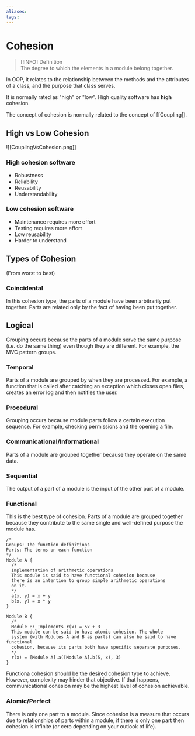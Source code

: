 ```yaml
---
aliases: 
tags: 
---
```

# Cohesion

> [!INFO] Definition  
>  The degree to which the elements in a module belong together.

In OOP, it relates to the relationship between the methods and the attributes of a class, and the purpose that class serves.

It is normally rated as "high" or "low". High quality software has **high** cohesion.

The concept of cohesion is normally related to the concept of [[Coupling]]. 

## High vs Low Cohesion

![[CouplingVsCohesion.png]]

### High cohesion software

- Robustness
- Reliability
- Reusability
- Understandability

### Low cohesion software

- Maintenance requires more effort
- Testing requires more effort
- Low reusability
- Harder to understand

## Types of Cohesion
(From worst to best)

### Coincidental
In this cohesion type, the parts of a module have been arbitrarily put together. Parts are related only by the fact of having been put together.

## Logical
Grouping occurs because the parts of a module serve the same purpose (i.e. do the same thing) even though they are different. For example, the MVC pattern groups.

### Temporal
Parts of a module are grouped by when they are processed. For example, a function that is called after catching an exception which closes open files, creates an error log and then notifies the user.

### Procedural
Grouping occurs because module parts follow a certain execution sequence. For example, checking permissions and the opening a file.

### Communicational/Informational
Parts of a module are grouped together because they operate on the same data.

### Sequential
The output of a part of a module is the input of the other part of a module.

### Functional
This is the best type of cohesion. Parts of a module are grouped together because they contribute to the same single and well-defined purpose the module has.

```
/*
Groups: The function definitions
Parts: The terms on each function
*/
Module A {
  /*
  Implementation of arithmetic operations
  This module is said to have functional cohesion because 
  there is an intention to group simple arithmetic operations
  on it. 
  */
  a(x, y) = x + y
  b(x, y) = x * y
}

Module B {
  /*
  Module B: Implements r(x) = 5x + 3
  This module can be said to have atomic cohesion. The whole
  system (with Modules A and B as parts) can also be said to have functional
  cohesion, because its parts both have specific separate purposes. 
  */
  r(x) = [Module A].a([Module A].b(5, x), 3)
}
```

Functiona cohesion should be the desired cohesion type to achieve. However, complexity may hinder that objective. If that happens, communicational cohesion may be the highest level of cohesion achievable.

### Atomic/Perfect
There is only one part to a module. Since cohesion is a measure that occurs due to relationships of parts within a module, if there is only one part then cohesion is infinite (or cero depending on your outlook of life).